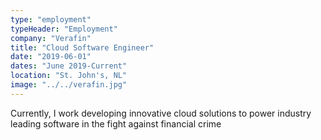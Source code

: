 ```yaml
---
type: "employment"
typeHeader: "Employment"
company: "Verafin"
title: "Cloud Software Engineer"
date: "2019-06-01"
dates: "June 2019-Current"
location: "St. John's, NL"
image: "../../verafin.jpg"
---
```


Currently, I work developing innovative cloud solutions to power industry leading software in the fight against financial crime
